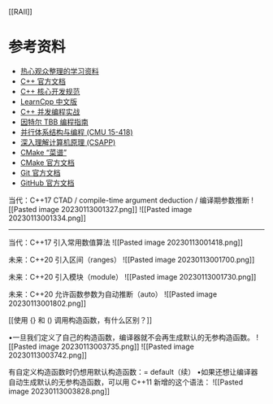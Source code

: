 [[RAII]]

# 参考资料

- [热心观众整理的学习资料](https://github.com/jiayaozhang/OpenVDB_and_TBB)
- [C++ 官方文档](https://en.cppreference.com/w/)
- [C++ 核心开发规范](https://github.com/isocpp/CppCoreGuidelines/blob/master/CppCoreGuidelines.md)
- [LearnCpp 中文版](https://learncpp-cn.github.io/)
- [C++ 并发编程实战](https://www.bookstack.cn/read/Cpp_Concurrency_In_Action/README.md)
- [因特尔 TBB 编程指南](https://www.inf.ed.ac.uk/teaching/courses/ppls/TBBtutorial.pdf)
- [并行体系结构与编程 (CMU 15-418)](https://www.bilibili.com/video/av48153629/)
- [深入理解计算机原理 (CSAPP)](http://csapp.cs.cmu.edu/)
- [CMake “菜谱”](https://www.bookstack.cn/read/CMake-Cookbook/README.md)
- [CMake 官方文档](https://cmake.org/cmake/help/latest/)
- [Git 官方文档](https://git-scm.com/doc)
- [GitHub 官方文档](https://docs.github.com/en)

当代：C++17 CTAD / compile-time argument deduction / 编译期参数推断
![[Pasted image 20230113001327.png]]
![[Pasted image 20230113001334.png]]

---


当代：C++17 引入常用数值算法
![[Pasted image 20230113001418.png]]

未来：C++20 引入区间（ranges）
![[Pasted image 20230113001700.png]]

未来：C++20 引入模块（module）
![[Pasted image 20230113001730.png]]

未来：C++20 允许函数参数为自动推断（auto）
![[Pasted image 20230113001802.png]]


[[使用 {} 和 () 调用构造函数，有什么区别？]]

•一旦我们定义了自己的构造函数，编译器就不会再生成默认的无参构造函数。
![[Pasted image 20230113003735.png]]
![[Pasted image 20230113003742.png]]

有自定义构造函数时仍想用默认构造函数：= default（续）
•如果还想让编译器自动生成默认的无参构造函数，可以用 C++11 新增的这个语法：
![[Pasted image 20230113003828.png]]